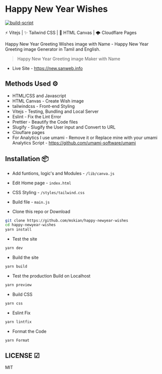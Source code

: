 # Happy New Year Wishes  

[![build-script](https://github.com/mskian/happy-newyear-wishes/actions/workflows/build.yml/badge.svg)](https://github.com/mskian/happy-newyear-wishes/actions/workflows/build.yml)  

⚡ Vitejs | ✨ Tailwind CSS | 📸 HTML Canvas  | 🌩 Cloudflare Pages  

Happy New Year Greeting Wishes image with Name - Happy New Year Greeting image Generator in Tamil and English.

> Happy New Year Greeting image Maker with Name  

- Live Site - <https://new.sanweb.info>

## Methods Used ⚙

- HTML/CSS and Javascript
- HTML Canvas - Create Wish image
- tailwindcss - Front-end Styling
- Vitejs - Testing, Bundling and Local Server
- Eslint - Fix the Lint Error
- Prettier - Beautify the Code files
- Slugify - Slugify the User input and Convert to URL
- Clouflare pages
- For Analytics I use umami - Remove it or Replace mine with your umami Analytics Script - <https://github.com/umami-software/umami>  

## Installation 📦

- Add funtions, logic's and Modules - `/lib/canva.js`
- Edit Home page - `index.html`
- CSS Styling - `/styles/tailwind.css`
- Build file - `main.js`

- Clone this repo or Download

```sh
git clone https://github.com/mskian/happy-newyear-wishes
cd happy-newyear-wishes
yarn install
```

- Test the site

```sh
yarn dev
```

- Build the site

```sh
yarn build
```

- Test the production Build on Localhost

```sh
yarn preview
```

- Build CSS

```sh
yarn css
```

- Eslint Fix

```sh
yarn lintfix
```

- Format the Code

```sh
yarn Format
```

## LICENSE ☑

MIT
